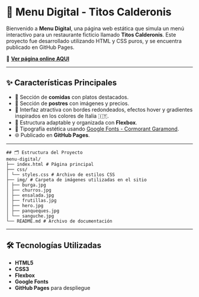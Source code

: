 # 🍝 Menu Digital - Titos Calderonis

Bienvenido a **Menu Digital**, una página web estática que simula un menú interactivo para un restaurante ficticio llamado **Titos Calderonis**. Este proyecto fue desarrollado utilizando HTML y CSS puros, y se encuentra publicado en GitHub Pages.

🔗 **[Ver página online AQUI](https://ffacuhernandez.github.io/menu-digital/)**

---

## ✨ Características Principales

- 🍔 Sección de **comidas** con platos destacados.
- 🍨 Sección de **postres** con imágenes y precios.
- 🎨 Interfaz atractiva con bordes redondeados, efectos hover y gradientes inspirados en los colores de Italia 🇮🇹.
- 📱 Estructura adaptable y organizada con **Flexbox**.
- 💬 Tipografía estética usando [Google Fonts - Cormorant Garamond](https://fonts.google.com/specimen/Cormorant+Garamond).
- 🌐 Publicado en **GitHub Pages**.

---

```
## 🗂️ Estructura del Proyecto
menu-digital/
├── index.html # Página principal
├── css/
│ └── styles.css # Archivo de estilos CSS
├── img/ # Carpeta de imágenes utilizadas en el sitio
│ ├── burga.jpg
│ ├── churros.jpg
│ ├── ensalada.jpg
│ ├── frutillas.jpg
│ ├── hero.jpg
│ ├── panqueques.jpg
│ └── sanguche.jpg
└── README.md # Archivo de documentación
```

---

## 🛠️ Tecnologías Utilizadas

- **HTML5**  
- **CSS3**  
- **Flexbox**  
- **Google Fonts**  
- **GitHub Pages** para despliegue
